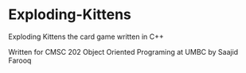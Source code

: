 # Exploding-Kittens
Exploding Kittens the card game written in C++

Written for CMSC 202 Object Oriented Programing at UMBC by Saajid Farooq
